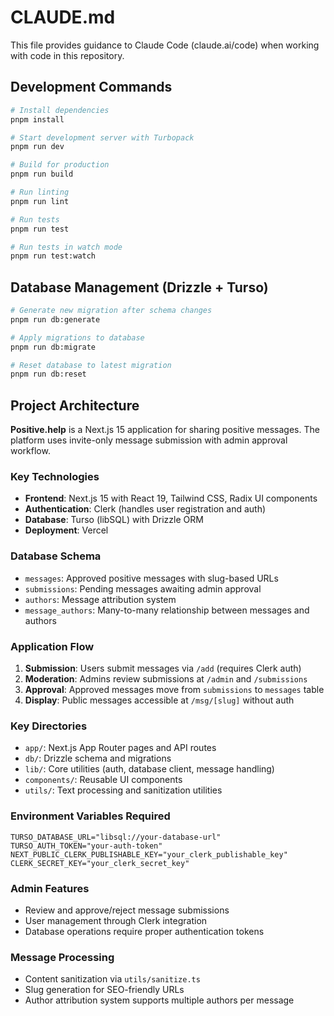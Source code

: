 # CLAUDE.md

This file provides guidance to Claude Code (claude.ai/code) when working with code in this repository.

## Development Commands

```bash
# Install dependencies
pnpm install

# Start development server with Turbopack
pnpm run dev

# Build for production
pnpm run build

# Run linting
pnpm run lint

# Run tests
pnpm run test

# Run tests in watch mode
pnpm run test:watch
```

## Database Management (Drizzle + Turso)

```bash
# Generate new migration after schema changes
pnpm run db:generate

# Apply migrations to database
pnpm run db:migrate

# Reset database to latest migration
pnpm run db:reset
```

## Project Architecture

**Positive.help** is a Next.js 15 application for sharing positive messages. The platform uses invite-only message submission with admin approval workflow.

### Key Technologies
- **Frontend**: Next.js 15 with React 19, Tailwind CSS, Radix UI components
- **Authentication**: Clerk (handles user registration and auth)
- **Database**: Turso (libSQL) with Drizzle ORM
- **Deployment**: Vercel

### Database Schema
- `messages`: Approved positive messages with slug-based URLs
- `submissions`: Pending messages awaiting admin approval 
- `authors`: Message attribution system
- `message_authors`: Many-to-many relationship between messages and authors

### Application Flow
1. **Submission**: Users submit messages via `/add` (requires Clerk auth)
2. **Moderation**: Admins review submissions at `/admin` and `/submissions`
3. **Approval**: Approved messages move from `submissions` to `messages` table
4. **Display**: Public messages accessible at `/msg/[slug]` without auth

### Key Directories
- `app/`: Next.js App Router pages and API routes
- `db/`: Drizzle schema and migrations 
- `lib/`: Core utilities (auth, database client, message handling)
- `components/`: Reusable UI components
- `utils/`: Text processing and sanitization utilities

### Environment Variables Required
```env
TURSO_DATABASE_URL="libsql://your-database-url"
TURSO_AUTH_TOKEN="your-auth-token"
NEXT_PUBLIC_CLERK_PUBLISHABLE_KEY="your_clerk_publishable_key"
CLERK_SECRET_KEY="your_clerk_secret_key"
```

### Admin Features
- Review and approve/reject message submissions
- User management through Clerk integration
- Database operations require proper authentication tokens

### Message Processing
- Content sanitization via `utils/sanitize.ts`
- Slug generation for SEO-friendly URLs
- Author attribution system supports multiple authors per message
